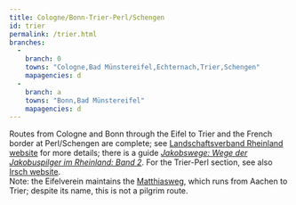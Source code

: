 ```yaml
---
title: Cologne/Bonn-Trier-Perl/Schengen
id: trier
permalink: /trier.html
branches:
  -
    branch: 0
    towns: "Cologne,Bad Münstereifel,Echternach,Trier,Schengen"
    mapagencies: d
  -
    branch: a
    towns: "Bonn,Bad Münstereifel"
    mapagencies: d
---
```


Routes from Cologne and Bonn through the Eifel to Trier and the French border at Perl/Schengen are complete; see [Landschaftsverband Rheinland website][0] for more details; there is a guide [_Jakobswege: Wege der Jakobuspilger im Rheinland: Band 2_][1]. For the Trier-Perl section, see also [Irsch website][2].  
Note: the Eifelverein maintains the [Matthiasweg][3], which runs from Aachen to Trier; despite its name, this is not a pilgrim route.

[0]: http://www.jakobspilger.lvr.de/Jakobswege/weg+2.htm
[1]: http://www.amazon.de/exec/obidos/ASIN/3761616007/europaischefe-21
[2]: http://www.irsch-saar.de/jakubusweg.htm
[3]: http://eifelverein.de/go/wanderwege-details/8_matthiasweg_(6).html